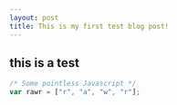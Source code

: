 ```yaml
---
layout: post
title: This is my first test blog post!
---
```


## this is a test

```javascript
/* Some pointless Javascript */
var rawr = ["r", "a", "w", "r"];
```
